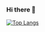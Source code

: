 ### Hi there 👋

[![Top Langs](https://github-readme-stats.vercel.app/api/top-langs/?username=monohuman)](https://github.com/anuraghazra/github-readme-stats)
